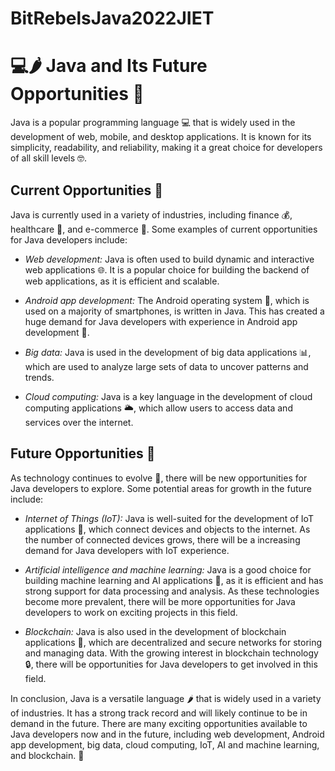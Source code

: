 # BitRebelsJava2022JIET
# 💻🌶️ Java and Its Future Opportunities 🔮

Java is a popular programming language 💻 that is widely used in the development of web, mobile, and desktop applications. It is known for its simplicity, readability, and reliability, making it a great choice for developers of all skill levels 🤓.

## Current Opportunities 🚀

Java is currently used in a variety of industries, including finance 💰, healthcare 🏥, and e-commerce 🛒. Some examples of current opportunities for Java developers include:

- *Web development:* Java is often used to build dynamic and interactive web applications 🌐. It is a popular choice for building the backend of web applications, as it is efficient and scalable.

- *Android app development:* The Android operating system 📱, which is used on a majority of smartphones, is written in Java. This has created a huge demand for Java developers with experience in Android app development 📲.

- *Big data:* Java is used in the development of big data applications 📊, which are used to analyze large sets of data to uncover patterns and trends.

- *Cloud computing:* Java is a key language in the development of cloud computing applications 🌥️, which allow users to access data and services over the internet.

## Future Opportunities 🔮

As technology continues to evolve 🤖, there will be new opportunities for Java developers to explore. Some potential areas for growth in the future include:

- *Internet of Things (IoT):* Java is well-suited for the development of IoT applications 📡, which connect devices and objects to the internet. As the number of connected devices grows, there will be a increasing demand for Java developers with IoT experience.

- *Artificial intelligence and machine learning:* Java is a good choice for building machine learning and AI applications 🤖, as it is efficient and has strong support for data processing and analysis. As these technologies become more prevalent, there will be more opportunities for Java developers to work on exciting projects in this field.

- *Blockchain:* Java is also used in the development of blockchain applications 🔗, which are decentralized and secure networks for storing and managing data. With the growing interest in blockchain technology 🔒, there will be opportunities for Java developers to get involved in this field.

In conclusion, Java is a versatile language 🌶️ that is widely used in a variety of industries. It has a strong track record and will likely continue to be in demand in the future. There are many exciting opportunities available to Java developers now and in the future, including web development, Android app development, big data, cloud computing, IoT, AI and machine learning, and blockchain. 🚀
